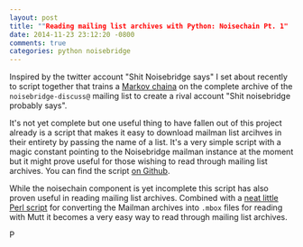 ```yaml
---
layout: post
title: ""Reading mailing list archives with Python: Noisechain Pt. 1"
date: 2014-11-23 23:12:20 -0800
comments: true
categories: python noisebridge
---
```

  Inspired by the twitter account "Shit Noisebridge says" I set about recently to script together that trains a [Markov chaina](https://en.wikipedia.org/wiki/Markov_chain) on the complete archive of the `noisebridge-discuss@` mailing list to create a rival account "Shit noisebridge probably says".

  It's not yet complete but one useful thing to have fallen out of this project already is a script that makes it easy to download mailman list arcihves in their entirety by passing the name of a list. It's a very simple script with a magic constant pointing to the Noisebridge mailman instance at the moment but it might prove useful for those wishing to read through mailing list archives. You can find the script [on Github](https://github.com/patrickod/noisechain/blob/master/bin/fetch-pipermail-archive).

While the noisechain component is yet incomplete this script has also proven useful in reading mailing list archives. Combined with a [neat little Perl script](http://www.hermann-uwe.de/blog/converting-mailman-gzipd-text-archive-files-to-proper-mbox-files) for converting the Mailman archives into `.mbox` files for reading with Mutt it becomes a very easy way to read through mailing list archives.

P
